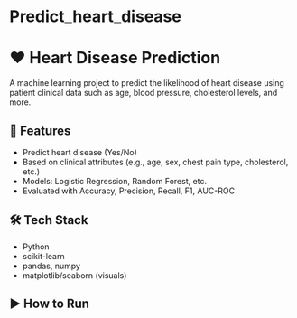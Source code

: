 # Predict_heart_disease

# ❤ Heart Disease Prediction

A machine learning project to predict the likelihood of heart disease using patient clinical data such as age, blood pressure, cholesterol levels, and more.

## 🚀 Features
- Predict heart disease (Yes/No)
- Based on clinical attributes (e.g., age, sex, chest pain type, cholesterol, etc.)
- Models: Logistic Regression, Random Forest, etc.
- Evaluated with Accuracy, Precision, Recall, F1, AUC-ROC

## 🛠 Tech Stack
- Python
- scikit-learn
- pandas, numpy
- matplotlib/seaborn (visuals)

## ▶ How to Run
```bash
